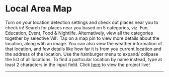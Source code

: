 Local Area Map
====
Turn on your location detection settings and check out places near you to check in! Search for places near you based on 5 categories, viz. Fun, Education, Event, Food & Nightlife. Alternatively, view all the categories together by selective 'All'. Tap on a map pin to view more details about the location, along wtih an image. You can also view the weather information of that location, and few details like how far it is from you current location and the address of the location. Use the hamburger menu to expand/ collpase the list of all locations. To find a particular location by name instead, type at least 2 characters in the input field.
Click [here](http://ankitasood.github.io/LocalMap) to view the project live!

---



